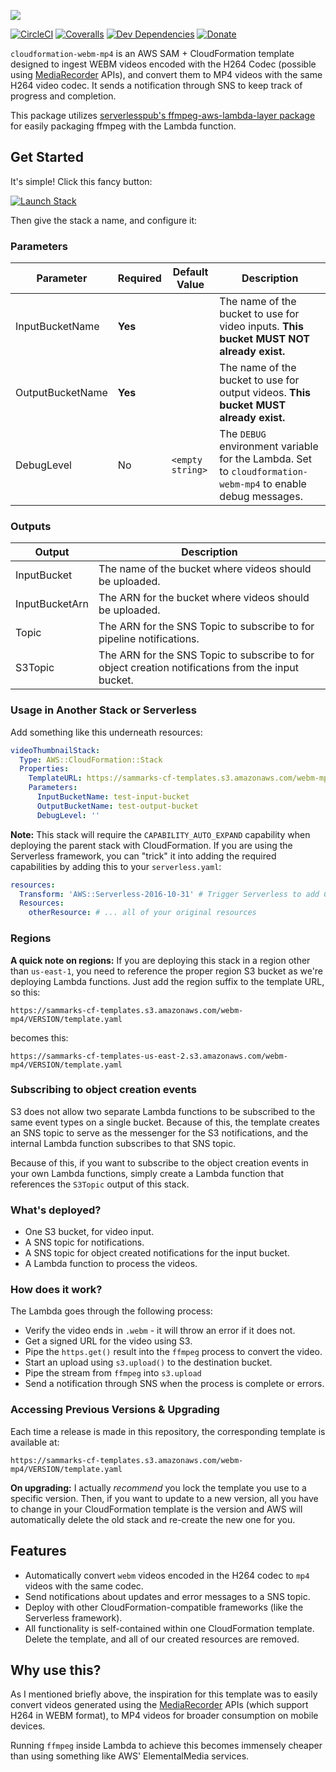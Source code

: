 ![][header-image]

[![CircleCI](https://img.shields.io/circleci/build/github/sammarks/cloudformation-webm-mp4/master)](https://circleci.com/gh/sammarks/cloudformation-webm-mp4)
[![Coveralls](https://img.shields.io/coveralls/sammarks/cloudformation-webm-mp4.svg)](https://coveralls.io/github/sammarks/cloudformation-webm-mp4)
[![Dev Dependencies](https://david-dm.org/sammarks/cloudformation-webm-mp4/dev-status.svg)](https://david-dm.org/sammarks/cloudformation-webm-mp4?type=dev)
[![Donate](https://img.shields.io/badge/donate-paypal-blue.svg)](https://paypal.me/sammarks15)

`cloudformation-webm-mp4` is an AWS SAM + CloudFormation template designed to ingest WEBM videos
encoded with the H264 Codec (possible using [MediaRecorder](https://developer.mozilla.org/en-US/docs/Web/API/MediaRecorder) APIs),
and convert them to MP4 videos with the same H264 video codec. It sends a notification through
SNS to keep track of progress and completion.

This package utilizes [serverlesspub's ffmpeg-aws-lambda-layer package](https://github.com/serverlesspub/ffmpeg-aws-lambda-layer) for easily packaging ffmpeg with the Lambda function.

## Get Started

It's simple! Click this fancy button:

[![Launch Stack](https://s3.amazonaws.com/cloudformation-examples/cloudformation-launch-stack.png)](https://console.aws.amazon.com/cloudformation/home?region=us-east-1#/stacks/new?stackName=webm-mp4&templateURL=https://sammarks-cf-templates.s3.amazonaws.com/webm-mp4/template.yaml)

Then give the stack a name, and configure it:

### Parameters

| Parameter | Required | Default Value | Description |
| --- | --- | --- | --- |
| InputBucketName | **Yes** | | The name of the bucket to use for video inputs. **This bucket MUST NOT already exist.** |
| OutputBucketName | **Yes** | | The name of the bucket to use for output videos. **This bucket MUST already exist.** |
| DebugLevel | No | `<empty string>` | The `DEBUG` environment variable for the Lambda. Set to `cloudformation-webm-mp4` to enable debug messages. |

### Outputs

| Output | Description |
| --- | --- |
| InputBucket | The name of the bucket where videos should be uploaded. |
| InputBucketArn | The ARN for the bucket where videos should be uploaded. |
| Topic | The ARN for the SNS Topic to subscribe to for pipeline notifications. |
| S3Topic | The ARN for the SNS Topic to subscribe to for object creation notifications from the input bucket. |

### Usage in Another Stack or Serverless

Add something like this underneath resources:

```yaml
videoThumbnailStack:
  Type: AWS::CloudFormation::Stack
  Properties:
    TemplateURL: https://sammarks-cf-templates.s3.amazonaws.com/webm-mp4/VERSION/template.yaml
    Parameters:
      InputBucketName: test-input-bucket
      OutputBucketName: test-output-bucket
      DebugLevel: ''
```

**Note:** This stack will require the `CAPABILITY_AUTO_EXPAND` capability when deploying
the parent stack with CloudFormation. If you are using the Serverless framework, you can
"trick" it into adding the required capabilities by adding this to your `serverless.yaml`:

```yaml
resources:
  Transform: 'AWS::Serverless-2016-10-31' # Trigger Serverless to add CAPABILITY_AUTO_EXPAND
  Resources:
    otherResource: # ... all of your original resources
```

### Regions

**A quick note on regions:** If you are deploying this stack in a region other than `us-east-1`,
you need to reference the proper region S3 bucket as we're deploying Lambda functions. Just
add the region suffix to the template URL, so this:

```
https://sammarks-cf-templates.s3.amazonaws.com/webm-mp4/VERSION/template.yaml
```

becomes this:

```
https://sammarks-cf-templates-us-east-2.s3.amazonaws.com/webm-mp4/VERSION/template.yaml
```

### Subscribing to object creation events

S3 does not allow two separate Lambda functions to be subscribed to the same
event types on a single bucket. Because of this, the template creates an SNS
topic to serve as the messenger for the S3 notifications, and the internal
Lambda function subscribes to that SNS topic.

Because of this, if you want to subscribe to the object creation events in your
own Lambda functions, simply create a Lambda function that references the
`S3Topic` output of this stack.

### What's deployed?

- One S3 bucket, for video input.
- A SNS topic for notifications.
- A SNS topic for object created notifications for the input bucket.
- A Lambda function to process the videos.

### How does it work?

The Lambda goes through the following process:

- Verify the video ends in `.webm` - it will throw an error if it does not.
- Get a signed URL for the video using S3.
- Pipe the `https.get()` result into the `ffmpeg` process to convert the video.
- Start an upload using `s3.upload()` to the destination bucket.
- Pipe the stream from `ffmpeg` into `s3.upload`
- Send a notification through SNS when the process is complete or errors.

### Accessing Previous Versions & Upgrading

Each time a release is made in this repository, the corresponding template is available at:

```
https://sammarks-cf-templates.s3.amazonaws.com/webm-mp4/VERSION/template.yaml
```

**On upgrading:** I actually _recommend_ you lock the template you use to a specific version. Then, if you want to update to a new version, all you have to change in your CloudFormation template is the version and AWS will automatically delete the old stack and re-create the new one for you.

## Features

- Automatically convert `webm` videos encoded in the H264 codec to `mp4` videos with the same codec.
- Send notifications about updates and error messages to a SNS topic.
- Deploy with other CloudFormation-compatible frameworks (like the Serverless framework).
- All functionality is self-contained within one CloudFormation template. Delete the template, and all of our created resources are removed.

## Why use this?

As I mentioned briefly above, the inspiration for this template was to easily convert videos
generated using the [MediaRecorder](https://developer.mozilla.org/en-US/docs/Web/API/MediaRecorder) APIs
(which support H264 in WEBM format), to MP4 videos for broader consumption on mobile devices.

Running `ffmpeg` inside Lambda to achieve this becomes immensely cheaper than using something
like AWS' ElementalMedia services.

[header-image]: https://raw.githubusercontent.com/sammarks/art/master/cloudformation-webm-mp4/header.jpg
